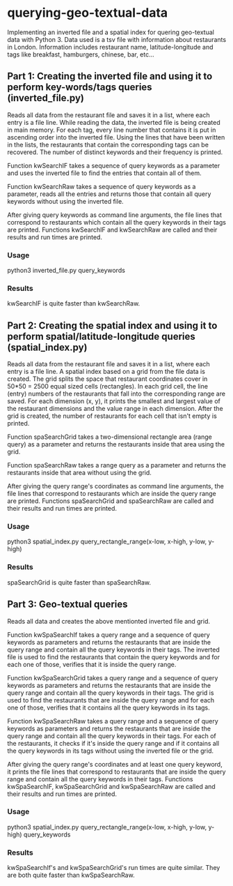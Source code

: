 # querying-geo-textual-data
Implementing an inverted file and a spatial index for quering geo-textual data with Python 3. Data used is a tsv file with information about restaurants in London. Information includes restaurant name, latitude-longitude and tags like breakfast, hamburgers, chinese, bar, etc...

<p>
<h2>Part 1: Creating the inverted file and using it to perform key-words/tags queries (inverted_file.py)</h2>
Reads all data from the restaurant file and saves it in a list, where each entry is a file line. While reading the data, the inverted file is being created in main memory. For each tag, every line number that contains it is put in ascending order into the inverted file. Using the lines that have been written in the lists, the restaurants that contain the corresponding tags can be recovered. The number of distinct keywords and their frequency is printed.
</p>

<p>
Function kwSearchIF takes a sequence of query keywords as a parameter and uses the inverted file to find the entries that contain all of them.
</p>

<p>
Function kwSearchRaw takes a sequence of query keywords as a parameter, reads all the entries and returns those that contain all query keywords without using the inverted file.
</p>

<p>After giving query keywords as command line arguments, the file lines that correspond to restaurants which contain all the query keywords in their tags are printed. Functions kwSearchIF and kwSearchRaw are called and their results and run times are printed.</p>


<p>
<h3>Usage</h3>
python3 inverted_file.py query_keywords
</p>

<p>
<h3>Results</h3>
kwSearchIF is quite faster than kwSearchRaw.
</p>

<p>
<h2>Part 2: Creating the spatial index and using it to perform spatial/latitude-longitude queries (spatial_index.py)</h2>
Reads all data from the restaurant file and saves it in a list, where each entry is a file line. A spatial index based on a grid from the file data is created. The grid splits the space that restaurant coordinates cover in 50*50 = 2500 equal sized cells (rectangles). In each grid cell, the line (entry) numbers of the restaurants that fall into the corresponding range are saved. For each dimension (x, y), it prints the smallest and largest value of the restaurant dimensions and the value range in each dimension. After the grid is created, the number of restaurants for each cell that isn't empty is printed.
</p>

<p>
Function spaSearchGrid takes a two-dimensional rectangle area (range query) as a parameter and returns the restaurants inside that area using the grid.
</p>

<p>
Function spaSearchRaw takes a range query as a parameter and returns the restaurants inside that area without using the grid.
</p>

<p>
After giving the query range's coordinates as command line arguments, the file lines that correspond to restaurants which are inside the query range are printed. Functions spaSearchGrid and spaSearchRaw are called and their results and run times are printed.
</p>

<p>
<h3>Usage</h3>
python3 spatial_index.py query_rectangle_range(x-low, x-high, y-low, y-high)
</p>

<p>
<h3>Results</h3>
spaSearchGrid is quite faster than spaSearchRaw.
</p>

<p>
<h2>Part 3: Geo-textual queries</h2>
Reads all data and creates the above mentionted inverted file and grid.
</p>

<p>
Function kwSpaSearchIf takes a query range and a sequence of query keywords as parameters and returns the restaurants that are inside the query range and contain all the query keywords in their tags. The inverted file is used to find the restaurants that contain the query keywords and for each one of those, verifies that it is inside the query range.
</p>

<p>Function kwSpaSearchGrid takes a query range and a sequence of query keywords as parameters and returns the restaurants that are inside the query range and contain all the query keywords in their tags. The grid is used to find the restaurants that are inside the query range and for each one of those, verifies that it contains all the query keywords in its tags.
</p>

<p>
Function kwSpaSearchRaw takes a query range and a sequence of query keywords as parameters and returns the restaurants that are inside the query range and contain all the query keywords in their tags. For each of the restaurants, it checks if it's inside the query range and if it contains all the query keywords in its tags without using the inverted file or the grid.
</p>

<p>
After giving the query range's coordinates and at least one query keyword, it prints the file lines that correspond to restaurants that are inside the query range and contain all the query keywords in their tags. Functions kwSpaSearchIF, kwSpaSearchGrid and kwSpaSearchRaw are called and their results and run times are printed.
</p>

<p>
<h3>Usage</h3>
python3 spatial_index.py query_rectangle_range(x-low, x-high, y-low, y-high) query_keywords
</p>

<p>
<h3>Results</h3>
kwSpaSearchIf's and kwSpaSearchGrid's run times are quite similar. They are both quite faster than kwSpaSearchRaw.
</p>

